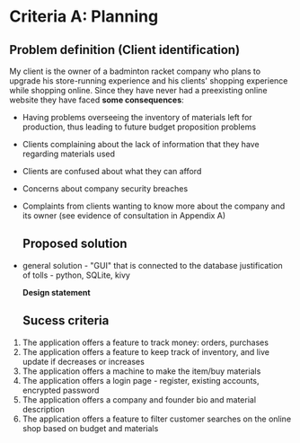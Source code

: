 # Criteria A: Planning

## Problem definition (Client identification)
My client is the owner of a badminton racket company who plans to upgrade his store-running experience and his clients' shopping experience while shopping online. Since they have never had a preexisting online website they have faced **some consequences**: 
 
* Having problems overseeing the inventory of materials left for production, thus leading to future budget proposition problems
* Clients complaining about the lack of information that they have regarding materials used
* Clients are confused about what they can afford
* Concerns about company security breaches
* Complaints from clients wanting to know more about the company and its owner
(see evidence of consultation in Appendix A) 

  ## Proposed solution

- general solution - "GUI" that is connected to the database
justification of tolls - python, SQLite, kivy

  **Design statement**

  ## Sucess criteria
1. The application offers a feature to track money: orders, purchases
2. The application offers a feature to keep track of inventory, and live update if decreases or increases
3. The application offers a machine to make the item/buy materials
4. The application offers a login page - register, existing accounts, encrypted password
5. The application offers a company and founder bio and material description
6. The application offers a feature to filter customer searches on the online shop based on budget and materials


  
